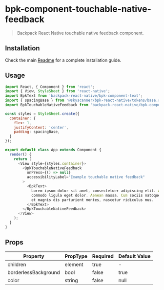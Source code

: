 # bpk-component-touchable-native-feedback

> Backpack React Native touchable native feedback component.

## Installation

Check the main [Readme](https://github.com/skyscanner/backpack-react-native#usage) for a complete installation guide.

## Usage

```js
import React, { Component } from 'react';
import { View, StyleSheet } from 'react-native';
import BpkText from 'backpack-react-native/bpk-component-text';
import { spacingBase } from '@skyscanner/bpk-react-native/tokens/base.react.native';
import BpkTouchableNativeFeedback from 'backpack-react-native/bpk-component-touchable-native-feedback';

const styles = StyleSheet.create({
  container: {
    flex: 1,
    justifyContent: 'center',
    padding: spacingBase,
  }
});

export default class App extends Component {
  render() {
    return (
      <View style={styles.container}>
        <BpkTouchableNativeFeedback
          onPress={() => null}
          accessibilityLabel="Example touchable native feedback"
        >
          <BpkText>
            Lorem ipsum dolor sit amet, consectetuer adipiscing elit. Aenean
            commodo ligula eget dolor. Aenean massa. Cum sociis natoque penatibus
            et magnis dis parturient montes, nascetur ridiculus mus.
          </BpkText>
        </BpkTouchableNativeFeedback>
      </View>
    );
  }
}
```

## Props

| Property             | PropType | Required | Default Value |
| -------------------- | -------- | -------- | ------------- |
| children             | element  | true     | -             |
| borderlessBackground | bool     | false    | true          |
| color                | string   | false    | null          |
